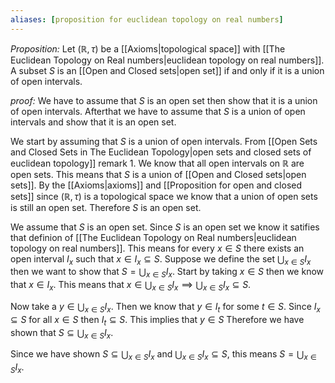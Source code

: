 ```yaml
---
aliases: [proposition for euclidean topology on real numbers]
---
```


*Proposition:* Let $(\mathbb{R},\tau)$ be a [[Axioms|topological space]] with [[The Euclidean Topology on Real numbers|euclidean topology on real numbers]]. A subset $S$ is an [[Open and Closed sets|open set]] if and only if it is a union of open intervals.

*proof:* We have to assume that $S$ is an open set then show that it is a union of open intervals. Afterthat we have to assume that $S$ is a union of open intervals and show that it is an open set. 

We start by assuming that $S$ is a union of open intervals. From [[Open Sets and Closed Sets in The Euclidean Topology|open sets and closed sets of euclidean topology]] remark 1. We know that all open intervals on $\mathbb{R}$ are open sets. This means that $S$ is a union of [[Open and Closed sets|open sets]]. By the [[Axioms|axioms]] and [[Proposition for open and closed sets]] since  $(\mathbb{R},\tau)$ is a topological space we know that a union of open sets is still an open set. Therefore $S$ is an open set.

We assume that $S$ is an open set. Since $S$ is an open set we know it satifies that definion of [[The Euclidean Topology on Real numbers|euclidean topology on real numbers]]. This means for every $x\in S$ there exists an open interval $I_x$ such that $x\in I_x\subseteq S$. Suppose we define the set $\bigcup_{x\in S}I_x$ then we want to show that $S=\bigcup_{x\in S}I_x$. Start by taking $x\in S$ then we know that $x\in I_x$. This means that $x\in\bigcup_{x\in S}I_x\implies \bigcup_{x\in S}I_x\subseteq S$. 

Now take a $y\in\bigcup_{x\in S}I_x$. Then we know that $y\in I_t$ for some $t\in S$. Since $I_x\subseteq S$ for all $x\in S$ then $I_t\subseteq S$. This implies that $y\in S$ Therefore we have shown that $S\subseteq\bigcup_{x\in S}I_x$.

Since we have shown $S \subseteq \bigcup_{x\in S}I_x$ and $\bigcup_{x\in S}I_x\subseteq S$, this means $S = \bigcup_{x\in S}I_x$.